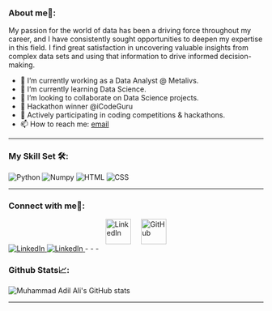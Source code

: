 ### About me🚀:

My passion for the world of data has been a driving force throughout my career, and I have consistently sought opportunities to deepen my expertise in this field. I find great satisfaction in uncovering valuable insights from complex data sets and using that information to drive informed decision-making.

- 🔭 I’m currently working as a Data Analyst @ Metalivs.
- 🌱 I’m currently learning Data Science.
- 👯 I’m looking to collaborate on Data Science projects.
- 🥉 Hackathon winner @iCodeGuru
- 🌱 Actively participating in coding competitions & hackathons.
- 📫 How to reach me: [email](muhamad.adil.ale@gmail.com)
- - -
### My Skill Set 🛠️:
<img src="https://www.vectorlogo.zone/logos/python/python-icon.svg" alt="Python">
<img src="https://www.vectorlogo.zone/logos/numpy/numpy-ar21.svg" alt="Numpy">
<img src="https://www.vectorlogo.zone/logos/w3_html5/w3_html5-icon.svg" alt="HTML">
<img src="https://www.vectorlogo.zone/logos/w3_css/w3_css-icon.svg" alt="CSS">


- - -
### Connect with me🤝:
<div style="display: flex; justify-content: center; align-items: center;">
    <a href="https://www.linkedin.com/in/m-adil-ali/">
        <img src="https://www.vectorlogo.zone/logos/linkedin/linkedin-icon.svg" alt="LinkedIn" style="width: 50px; height: 50px; margin: 0 10px;">
    </a>
    <a href="https://github.com/m-adil-ali/">
        <img src="https://upload.vectorlogo.zone/logos/github/images/47bfd2d4-712f-4dee-9315-f99c611b7598.svg" alt="GitHub" style="width: 50px; height: 50px; margin: 0 10px;">
    </a>
</div>


<a href="https://www.linkedin.com/in/m-adil-ali/">
    <img src="https://www.vectorlogo.zone/logos/linkedin/linkedin-icon.svg" alt="LinkedIn">
</a>

<a href="https://github.com/m-adil-ali/">
    <img src="https://upload.vectorlogo.zone/logos/github/images/47bfd2d4-712f-4dee-9315-f99c611b7598.svg" alt="LinkedIn">
</a>
- - -

### Github Stats📈:
![Muhammad Adil Ali's GitHub stats](https://github-readme-stats.vercel.app/api?username=m-adil-ali&theme=dark&show_icons=true)
- - -

<!--
### My Skill Set 🛠️:
<table>
<td>
  <tr>
    hello
  </tr>
  
  <tr>
    world
  </tr>
  <tr>
    oror
  </tr>
</td>
<td>
  <tr>
    na na
  </tr>
</td>
  
</table>
-->
